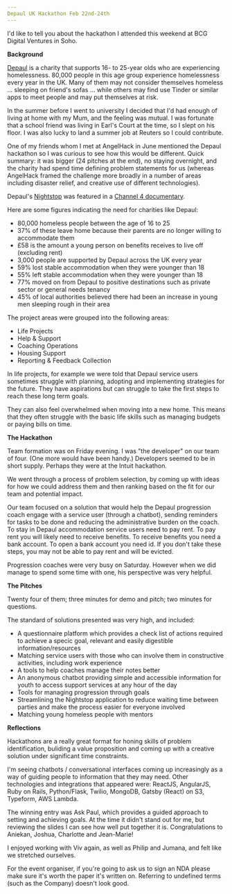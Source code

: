 ```yaml
---
Depaul UK Hackathon Feb 22nd-24th
---
```


I'd like to tell you about the hackathon I attended this weekend at BCG Digital Ventures in Soho.

**Background**

[Depaul](https://uk.depaulcharity.org/) is a charity that supports 16- to 25-year olds who are experiencing homelessness. 80,000 people in this age group experience homelessness every year in the UK. Many of them may not consider themselves homeless ... sleeping on friend's sofas ... while others may find use Tinder or similar apps to meet people and may put themselves at risk.

In the summer before I went to university I decided that I'd had enough of living at home with my Mum, and the feeling was mutual. I was fortunate that a school friend was living in Earl's Court at the time, so I slept on his floor. I was also lucky to land a summer job at Reuters so I could contribute.

One of my friends whom I met at AngelHack in June mentioned the Depaul hackathon so I was curious to see how this would be different. Quick summary: it was bigger (24 pitches at the end), no staying overnight, and the charity had spend time defining problem statements for us (whereas AngelHack framed the challenge more broadly in a number of areas including disaster relief, and creative use of different technologies).

Depaul's [Nightstop](https://www.nightstop.org.uk/) was featured in a [Channel 4 documentary](https://www.nightstop.org.uk/would-you-take-stranger).

Here are some figures indicating the need for charities like Depaul:

- 80,000 homeless people between the age of 16 to 25
- 37% of these leave home because their parents are no longer willing to accommodate them
- £58 is the amount a young person on benefits receives to live off (excluding rent)
- 3,000 people are supported by Depaul across the UK every year
- 59% lost stable accommodation when they were younger than 18
- 55% left stable accommodation when they were younger than 18
- 77% moved on from Depaul to positive destinations such as private sector or general needs tenancy
- 45% of local authorities believed there had been an increase in young men sleeping rough in their area

The project areas were grouped into the following areas:

- Life Projects
- Help & Support
- Coaching Operations
- Housing Support
- Reporting & Feedback Collection

In life projects, for example we were told that Depaul service users sometimes struggle with planning, adopting and implementing strategies for the future. They have aspirations but can struggle to take the first steps to reach these long term goals.

They can also feel overwhelmed when moving into a new home. This means that they often struggle with the basic life skills such as managing budgets or paying bills on time.

**The Hackathon**

Team formation was on Friday evening. I was "the developer" on our team of four. (One more would have been handy.) Developers seemed to be in short supply. Perhaps they were at the Intuit hackathon.

We went through a process of problem selection, by coming up with ideas for how we could address them and then ranking based on the fit for our team and potential impact.

Our team focused on a solution that would help the Depaul progression coach engage with a service user (through a chatbot), sending reminders for tasks to be done and reducing the administrative burden on the coach. To stay in Depaul accommodation service users need to pay rent. To pay rent you will likely need to receive benefits. To receive benefits you need a bank account. To open a bank account you need id. If you don't take these steps, you may not be able to pay rent and will be evicted.

Progression coaches were very busy on Saturday. However when we did manage to spend some time with one, his perspective was very helpful.

**The Pitches**

Twenty four of them; three minutes for demo and pitch; two minutes for questions.

The standard of solutions presented was very high, and included:

- A questionnaire platform which provides a check list of actions required to achieve a specic goal, relevant and easily digestible information/resources
- Matching service users with those who can involve them in constructive activities, including work experience
- A tools to help coaches manage their notes better
- An anonymous chatbot providing simple and accessible information for youth to access support services at any hour of the day
- Tools for managing progression through goals
- Streamlining the Nightstop application to reduce waiting time between parties and make the process easier for everyone involved
- Matching young homeless people with mentors

**Reflections**

Hackathons are a really great format for honing skills of problem identification, buliding a value proposition and coming up with a creative solution under significant time constraints. 

I'm seeing chatbots / conversational interfaces coming up increasingly as a way of guiding people to information that they may need. Other technologies and integrations that appeared were: ReactJS, AngularJS, Ruby on Rails, Python/Flask, Twilio, MongoDB, Gatsby (React) on S3, Typeform, AWS Lambda.

The winning entry was Ask Paul, which provides a guided approach to setting and achieving goals. At the time it didn't stand out for me, but reviewing the slides I can see how well put together it is. Congratulations to Aniekan, Joshua, Charlotte and Jean-Marie!

I enjoyed working with Viv again, as well as Philip and Jumana, and felt like we stretched ourselves.

For the event organiser, if you're going to ask us to sign an NDA please make sure it's worth the paper it's written on. Referring to undefined terms (such as the Company) doesn't look good.



